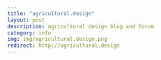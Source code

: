 ```yaml
---
title: "agricultural.design"
layout: post
description: agricultural design blog and forum
category: info
img: img/agricultural.design.png
redirect: http://agricultural.design
---
```


